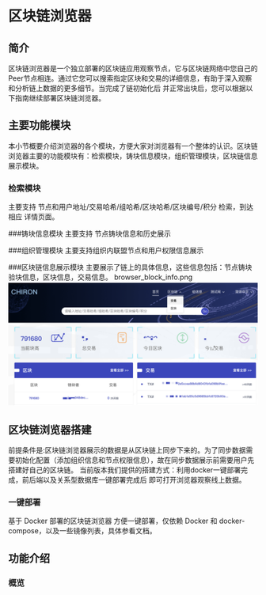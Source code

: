 # 区块链浏览器

## 简介

区块链浏览器是一个独立部署的区块链应用观察节点，它与区块链网络中您自己的Peer节点相连。通过它您可以搜索指定区块和交易的详细信息，有助于深入观察和分析链上数据的更多细节。当完成了链初始化后 并正常出块后，您可以根据以下指南继续部署区块链浏览器。

## 主要功能模块

本小节概要介绍浏览器的各个模块，方便大家对浏览器有一个整体的认识。区块链浏览器主要的功能模块有：检索模块，铸块信息模块，组织管理模块，区块链信息展示模块。

### 检索模块
 主要支持 节点和用户地址/交易哈希/组哈希/区块哈希/区块编号/积分 检索，到达相应 详情页面。
  
###铸块信息模块
 主要支持 节点铸块信息和历史展示
 
###组织管理模块
 主要支持组织内联盟节点和用户权限信息展示
 
###区块链信息展示模块
 主要展示了链上的具体信息，这些信息包括：节点铸块验块信息，区块信息，交易信息。
 browser_block_info.png
 ![](browser_block_info.png)

## 区块链浏览器搭建
 前提条件是:区块链浏览器展示的数据是从区块链上同步下来的。为了同步数据需要初始化配置（添加组织信息和节点权限信息），故在同步数据展示前需要用户先搭建好自己的区块链。
 当前版本我们提供的搭建方式：利用docker一键部署完成，前后端以及关系型数据库一键部署完成后 即可打开浏览器观察线上数据。
 
### 一键部署
 基于 Docker 部署的区块链浏览器
 方便一键部署，仅依赖 Docker 和 docker-compose，以及一些镜像列表，具体参看文档。
 
## 功能介绍
### 概览


